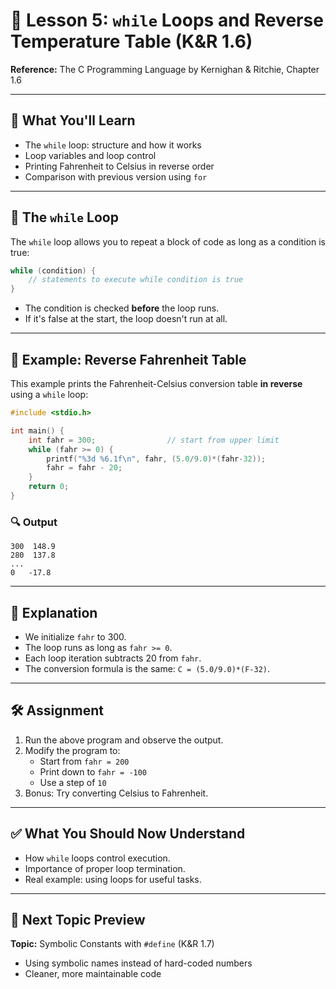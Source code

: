 # 📘 Lesson 5: `while` Loops and Reverse Temperature Table (K&R 1.6)

**Reference:** The C Programming Language by Kernighan & Ritchie, Chapter 1.6

---

## 🧠 What You'll Learn

- The `while` loop: structure and how it works
- Loop variables and loop control
- Printing Fahrenheit to Celsius in reverse order
- Comparison with previous version using `for`

---

## 🔁 The `while` Loop

The `while` loop allows you to repeat a block of code as long as a condition is true:

```c
while (condition) {
    // statements to execute while condition is true
}
```

- The condition is checked **before** the loop runs.
- If it's false at the start, the loop doesn't run at all.

---

## 🔧 Example: Reverse Fahrenheit Table

This example prints the Fahrenheit-Celsius conversion table **in reverse** using a `while` loop:

```c
#include <stdio.h>

int main() {
    int fahr = 300;                // start from upper limit
    while (fahr >= 0) {
        printf("%3d %6.1f\n", fahr, (5.0/9.0)*(fahr-32));
        fahr = fahr - 20;
    }
    return 0;
}
```

### 🔍 Output

```
300  148.9
280  137.8
...
0   -17.8
```

---

## 📝 Explanation

- We initialize `fahr` to 300.
- The loop runs as long as `fahr >= 0`.
- Each loop iteration subtracts 20 from `fahr`.
- The conversion formula is the same: `C = (5.0/9.0)*(F-32)`.

---

## 🛠️ Assignment

1. Run the above program and observe the output.
2. Modify the program to:
   - Start from `fahr = 200`
   - Print down to `fahr = -100`
   - Use a step of `10`
3. Bonus: Try converting Celsius to Fahrenheit.

---

## ✅ What You Should Now Understand

- How `while` loops control execution.
- Importance of proper loop termination.
- Real example: using loops for useful tasks.

---

## 🔭 Next Topic Preview

**Topic:** Symbolic Constants with `#define` (K&R 1.7)

- Using symbolic names instead of hard-coded numbers
- Cleaner, more maintainable code
